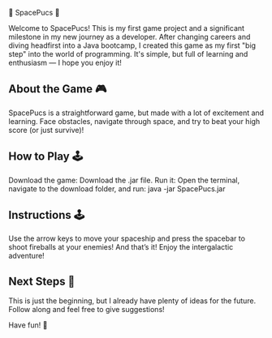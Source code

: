 🚀 SpacePucs 🚀

Welcome to SpacePucs! This is my first game project and a significant milestone in my new journey as a developer. After changing careers and diving headfirst into a Java bootcamp, I created this game as my first "big step" into the world of programming. It's simple, but full of learning and enthusiasm — I hope you enjoy it!

## About the Game 🎮 

SpacePucs is a straightforward game, but made with a lot of excitement and learning. Face obstacles, navigate through space, and try to beat your high score (or just survive)!

## How to Play 🕹️ 

Download the game: Download the .jar file.
Run it: Open the terminal, navigate to the download folder, and run: java -jar SpacePucs.jar

## Instructions 🕹️

Use the arrow keys to move your spaceship and press the spacebar to shoot fireballs at your enemies! And that’s it! Enjoy the intergalactic adventure!

## Next Steps 🚀 

This is just the beginning, but I already have plenty of ideas for the future. Follow along and feel free to give suggestions!

Have fun! 🎉
